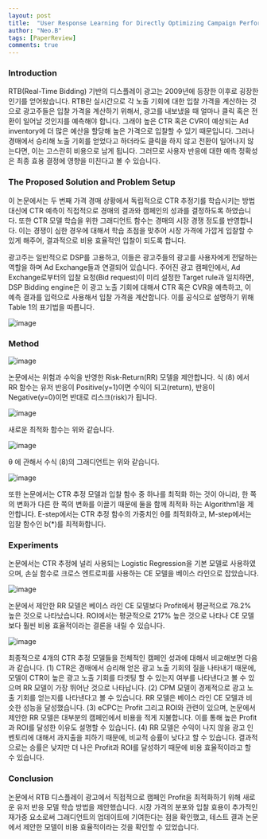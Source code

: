 ```yaml
---
layout: post
title:  "User Response Learning for Directly Optimizing Campaign Performance in Display Advertising"
author: "Neo.B"
tags: [PaperReview]
comments: true
---
```


### Introduction

RTB(Real-Time Bidding) 기반의 디스플레이 광고는 2009년에 등장한 이후로 굉장한 인기를 얻어왔습니다. RTB란 실시간으로 각 노출 기회에 대한 입찰 가격을 계산하는 것으로 광고주들은 입찰 가격을 계산하기 위해서, 광고를 내보냈을 때 얼마나 클릭 혹은 전환이 일어날 것인지를 예측해야 합니다. 그래야 높은 CTR 혹은 CVR이 예상되는 Ad inventory에 더 많은 예산을 할당해 높은 가격으로 입찰할 수 있기 때문입니다. 그러나 경매에서 승리해 노출 기회를 얻었다고 하더라도 클릭을 하지 않고 전환이 일어나지 않는다면, 이는 고스란히 비용으로 남게 됩니다. 그러므로 사용자 반응에 대한 예측 정확성은 최종 효용 결정에 영향을 미친다고 볼 수 있습니다. 

### The Proposed Solution and Problem Setup

이 논문에서는 두 번째 가격 경매 상황에서 독립적으로 CTR 추정기를 학습시키는 방법 대신에 CTR 예측이 직접적으로 경매의 결과와 캠페인의 성과를 결정하도록 하였습니다. 또한 CTR 모델 학습을 위한 그래디언트 함수는 경매의 시장 경쟁 정도를 반영합니다. 이는 경쟁이 심한 경우에 대해서 학습 초점을 맞추어 시장 가격에 가깝게 입찰할 수 있게 해주어, 결과적으로 비용 효율적인 입찰이 되도록 합니다. 

광고주는 일반적으로 DSP를 고용하고, 이들은 광고주들의 광고를 사용자에게 전달하는 역할을 하며 Ad Exchange들과 연결되어 있습니다. 주어진 광고 캠페인에서, Ad Exchange로부터의 입찰 요청(Bid request)이 미리 설정한 Target rule과 일치하면, DSP Bidding engine은 이 광고 노출 기회에 대해서 CTR 혹은 CVR을 예측하고, 이 예측 결과를 입력으로 사용해서 입찰 가격을 계산합니다. 이를 공식으로 설명하기 위해 Table 1의 표기법을 따릅니다.

![image](https://user-images.githubusercontent.com/49015329/55148243-2edc3c00-518b-11e9-8c25-6bc4f446ddbd.png)

### Method

![image](https://user-images.githubusercontent.com/49015329/55148286-3d2a5800-518b-11e9-929f-1b5fe2404be2.png)


논문에서는 위험과 수익을 반영한 Risk-Return(RR) 모델을 제안합니다. 식 (8) 에서 RR 함수는 유저 반응이 Positive(y=1)이면 수익이 되고(return), 반응이 Negative(y=0)이면 반대로 리스크(risk)가 됩니다. 

![image](https://user-images.githubusercontent.com/49015329/55148301-474c5680-518b-11e9-90ff-91d4dfa7f021.png)


새로운 최적화 함수는 위와 같습니다.

![image](https://user-images.githubusercontent.com/49015329/55148318-4e736480-518b-11e9-8936-1f93508f9402.png)

θ 에 관해서 수식 (8)의 그래디언트는 위와 같습니다. 

![image](https://user-images.githubusercontent.com/49015329/55148333-5a5f2680-518b-11e9-84a3-36e1616423c6.png)


또한 논문에서는 CTR 추정 모델과 입찰 함수 중 하나를 최적화 하는 것이 아니라, 한 쪽의 변화가 다른 한 쪽의 변화를 이끌기 때문에 둘을 함께 최적화 하는 Algorithm1을 제안합니다. E-step에서는 CTR 추정 함수의 가중치인 θ를 최적화하고, M-step에서는 입찰 함수인 b(*)를 최적화합니다. 

### Experiments

논문에서는 CTR 추정에 널리 사용되는 Logistic Regression을 기본 모델로 사용하였으며, 손실 함수로 크로스 엔트로피를 사용하는 CE 모델을 베이스 라인으로 잡았습니다. 

![image](https://user-images.githubusercontent.com/49015329/55148351-63e88e80-518b-11e9-8edc-fe303a7d9eb2.png)

논문에서 제안한 RR 모델은 베이스 라인 CE 모델보다 Profit에서 평균적으로 78.2% 높은 것으로 나타났습니다. ROI에서는 평균적으로 217% 높은 것으로 나타나 CE 모델보다 훨씬 비용 효율적이라는 결론을 내릴 수 있습니다. 

![image](https://user-images.githubusercontent.com/49015329/55148372-6b0f9c80-518b-11e9-9a4a-9ac775185c82.png)

최종적으로 4개의 CTR 추정 모델들을 전체적인 캠페인 성과에 대해서 비교해보면 다음과 같습니다. (1) CTR은 경매에서 승리해 얻은 광고 노출 기회의 질을 나타내기 때문에, 모델이 CTR이 높은 광고 노출 기회를 타겟팅 할 수 있는지 여부를 나타낸다고 볼 수 있으며 RR 모델이 가장 뛰어난 것으로 나타납니다. (2) CPM 모델이 경제적으로 광고 노출 기회를 얻는지를 나타낸다고 볼 수 있습니다. RR 모델은 베이스 라인 CE 모델과 비슷한 성능을 달성했습니다. (3) eCPC는 Profit 그리고 ROI와 관련이 있으며, 논문에서 제안한 RR 모델은 대부분의 캠페인에서 비용을 적게 지불합니다. 이를 통해 높은 Profit과 ROI를 달성한 이유도 설명할 수 있습니다. (4) RR 모델은 수익이 나지 않을 광고 인벤토리에 대해서 과지출을 피하기 때문에, 비교적 승률이 낮다고 할 수 있습니다. 결과적으로는 승률은 낮지만 더 나은 Profit과 ROI를 달성하기 때문에 비용 효율적이라고 할 수 있습니다. 

### Conclusion

논문에서 RTB 디스플레이 광고에서 직접적으로 캠페인 Profit을 최적화하기 위해 새로운 유저 반응 모델 학습 방법을 제안했습니다. 시장 가격의 분포와 입찰 효용이 추가적인 재가중 요소로써 그래디언트의 업데이트에 기여한다는 점을 확인했고, 테스트 결과 논문에서 제안한 모델이 비용 효율적이라는 것을 확인할 수 있었습니다.
